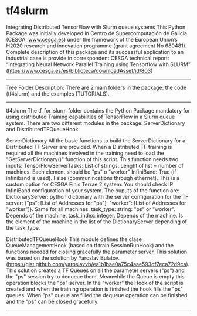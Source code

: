 # tf4slurm
Integrating Distributed TensorFlow with Slurm queue systems
This Python Package was initially developed in Centro de Supercomputación de Galicia (CESGA, www.cesga.es) under the framework of the European Union’s H2020 research and innovation programme (grant agreement No 680481).
Complete description of this package and its successful application to an industrial case is provide in correspondent CESGA technical report: “Integrating Neural Network Parallel Training using Tensorflow with SLURM” (https://www.cesga.es/es/biblioteca/downloadAsset/id/803)
*****************************************************************************
Tree Folder Description:
There are 2 main folders in the package: the code (tf4slurm) and the examples (TUTORIALS).

**************************************************************************************************
tf4slurm
The tf_for_slurm folder contains the Python Package mandatory for using distributed Training
capabilities of TensorFlow in a Slurm queue system. There are two different modules in the package: ServerDictionary and DistributedTFQueueHook.

ServerDictionary
All the basic functions to build the ServerDictionary for a Distributed TF Server are provided. When a Distributed TF training is required all the machines involved in the training need to load the "GetServerDictionary()" function of this script. 
This function needs two inputs:
  TensorFlowServerTasks: List of strings: Lenght of list = number of machines. Each element should be "ps" o "worker"
  InfiniBand: True (if infiniband is used). False (communincations through ethernet). This is a custom option for CESGA Finis       Terrae 2 system. You should check IP InfiniBand configuration of your system. 
The ouputs of the function are:
  DictionaryServer: python dictionary with the server configuration for the TF server: {"ps": [List of Addresses for "ps"],         "worker": [List of Addresses for "worker"]}. Same for all machines.
  task_type: string: "ps" or "worker". Depends of the machine.
  task_index: integer. Depends of the machine. Is the element of the machine in the list of the DictionaryServer depending of       the task_type.

DistributedTFQueueHook
This module defines the clase QueueManagementHook (based on tf.train.SessionRunHook) and the functions needed for closing gracefully the parameter server. This solution was based on the solution by Yaroslav Bulatov. (https://gist.github.com/yaroslavvb/ea1b1bae0a75c4aae593df7eca72d9ca).
This solution creates a TF Queues on all the parameter servers ("ps") and the "ps" session try to dequeue them. Meanwhile the Queue is empty this operation blocks the "ps" server. In the "worker" the Hook of the script is created and when the training operation is finished the hook fills the "ps" queues. When "ps" queue are filled the dequeue operation can be finished and the "ps" can be closed gracefully.
**************************************************************************************************

